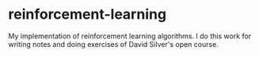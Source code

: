 # reinforcement-learning
My implementation of reinforcement learning algorithms. I do this work for writing notes and doing exercises of David Silver's open course.
